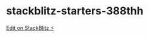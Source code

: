 # stackblitz-starters-388thh

[Edit on StackBlitz ⚡️](https://stackblitz.com/edit/stackblitz-starters-388thh)